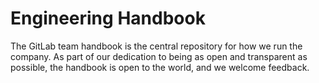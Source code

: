 # Engineering Handbook

The GitLab team handbook is the central repository for how we run the company. As part of our dedication to being as open and transparent as possible, the handbook is open to the world, and we welcome feedback.

